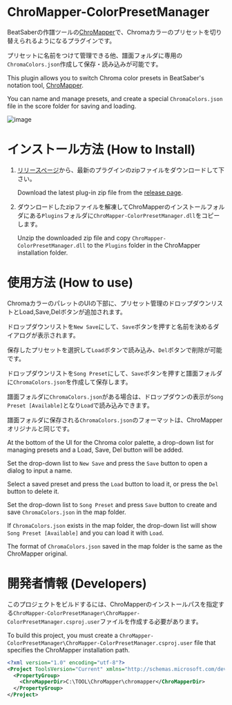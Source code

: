 # ChroMapper-ColorPresetManager

BeatSaberの作譜ツールの[ChroMapper](https://github.com/Caeden117/ChroMapper)で、Chromaカラーのプリセットを切り替えられるようになるプラグインです。

プリセットに名前をつけて管理できる他、譜面フォルダに専用の`ChromaColors.json`作成して保存・読み込みが可能です。


This plugin allows you to switch Chroma color presets in BeatSaber's notation tool, [ChroMapper](https://github.com/Caeden117/ChroMapper).

You can name and manage presets, and create a special `ChromaColors.json` file in the score folder for saving and loading.

![image](https://github.com/rynan4818/ChroMapper-ColorPresetManager/assets/14249877/e87851fb-b900-4f99-9ea9-28b44e9e1913)


# インストール方法 (How to Install)

1. [リリースページ](https://github.com/rynan4818/ChroMapper-ColorPresetManager/releases)から、最新のプラグインのzipファイルをダウンロードして下さい。

    Download the latest plug-in zip file from the [release page](https://github.com/rynan4818/ChroMapper-ColorPresetManager/releases).

2. ダウンロードしたzipファイルを解凍してChroMapperのインストールフォルダにある`Plugins`フォルダに`ChroMapper-ColorPresetManager.dll`をコピーします。

    Unzip the downloaded zip file and copy `ChroMapper-ColorPresetManager.dll` to the `Plugins` folder in the ChroMapper installation folder.

# 使用方法 (How to use)

ChromaカラーのパレットのUIの下部に、プリセット管理のドロップダウンリストとLoad,Save,Delボタンが追加されます。

ドロップダウンリストを`New Save`にして、`Save`ボタンを押すと名前を決めるダイアログが表示されます。

保存したプリセットを選択して`Load`ボタンで読み込み、`Del`ボタンで削除が可能です。

ドロップダウンリストを`Song Preset`にして、`Save`ボタンを押すと譜面フォルダに`ChromaColors.json`を作成して保存します。

譜面フォルダに`ChromaColors.json`がある場合は、ドロップダウンの表示が`Song Preset [Available]`となり`Load`で読み込みできます。

譜面フォルダに保存される`ChromaColors.json`のフォーマットは、ChroMapperオリジナルと同じです。



At the bottom of the UI for the Chroma color palette, a drop-down list for managing presets and a Load, Save, Del button will be added.

Set the drop-down list to `New Save` and press the `Save` button to open a dialog to input a name.

Select a saved preset and press the `Load` button to load it, or press the `Del` button to delete it.

Set the drop-down list to `Song Preset` and press `Save` button to create and save `ChromaColors.json` in the map folder.

If `ChromaColors.json` exists in the map folder, the drop-down list will show `Song Preset [Available]` and you can load it with `Load`.

The format of `ChromaColors.json` saved in the map folder is the same as the ChroMapper original.

# 開発者情報 (Developers)
このプロジェクトをビルドするには、ChroMapperのインストールパスを指定する`ChroMapper-ColorPresetManager\ChroMapper-ColorPresetManager.csproj.user`ファイルを作成する必要があります。

To build this project, you must create a `ChroMapper-ColorPresetManager\ChroMapper-ColorPresetManager.csproj.user` file that specifies the ChroMapper installation path.

```xml
<?xml version="1.0" encoding="utf-8"?>
<Project ToolsVersion="Current" xmlns="http://schemas.microsoft.com/developer/msbuild/2003">
  <PropertyGroup>
    <ChroMapperDir>C:\TOOL\ChroMapper\chromapper</ChroMapperDir>
  </PropertyGroup>
</Project>
```
